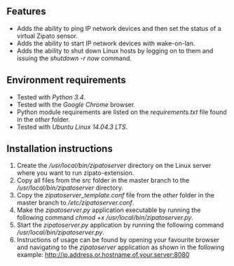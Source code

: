 Features
--------
* Adds the ability to ping IP network devices and then set the status of a virtual Zipato sensor.
* Adds the ability to start IP network devices with wake-on-lan.
* Adds the ability to shut down Linux hosts by logging on to them and issuing the *shutdown -r now* command.

Environment requirements
------------------------

* Tested with *Python 3.4*.
* Tested with the *Google Chrome* browser.
* Python module requirements are listed on the *requirements.txt* file found in the *other* folder.
* Tested with *Ubuntu Linux 14.04.3 LTS*.

Installation instructions
--------------------------

1. Create the */usr/local/bin/zipatoserver* directory on the Linux server where you want to run zipato-extension.
2. Copy all files from the *src* folder in the master branch to the */usr/local/bin/zipatoserver* directory.
3. Copy the *zipatoserver_template.conf* file from the *other* folder in the master branch to */etc/zipatoserver.conf*.
4. Make the *zipatoserver.py* application executable by running the following command *chmod +x /usr/local/bin/zipatoserver.py*.
5. Start the *zipatoserver.py* application by running the following command */usr/local/bin/zipatoserver.py*.
6. Instructions of usage can be found by opening your favourite browser and navigating to the *zipatoserver* application as shown in the following example:
http://ip.address.or.hostname.of.your.server:8080
